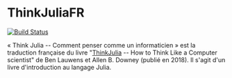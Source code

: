 # ThinkJuliaFR

[![Build Status](https://github.com/aquarelleX332/ThinkJuliaFR.jl/workflows/CI/badge.svg)](https://github.com/aquarelleX332/ThinkJuliaFR.jl/actions)

« Think Julia -- Comment penser comme un informaticien » est la traduction française du livre "[ThinkJulia](https://benlauwens.github.io/ThinkJulia.jl/latest/book.html) -- How to Think Like a Computer scientist" de Ben Lauwens et Allen B. Downey (publié en 2018). Il s'agit d'un livre d'introduction au langage Julia.
